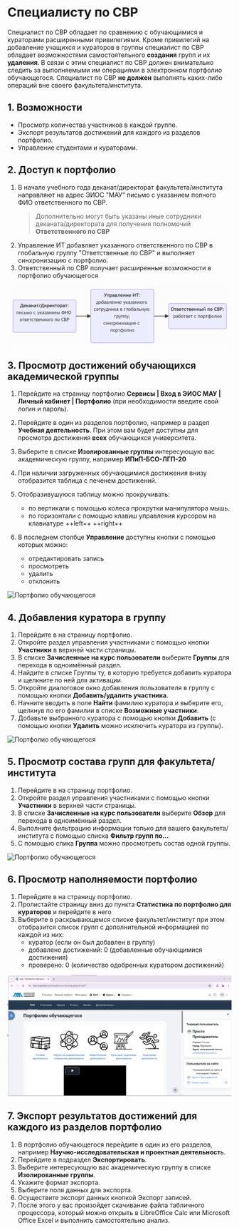 # Специалисту по СВР

Специалист по СВР обладает по сравнению с обучающимися и кураторами расширенными привилегиями. Кроме привилегий на добавление учащихся и кураторов в группы специалист по СВР обладает возможностями самостоятельного **создания** групп и их **удаления**. В связи с этим специалист по СВР должен внимательно следить за выполняемыми им операциями в электронном портфолио обучающегося. Специалист по СВР **не должен** выполнять каких-либо операций вне своего факультета/института.

## 1. Возможности
- Просмотр количества участников в каждой группе.
- Экспорт результатов достижений для каждого из разделов портфолио.
- Управление студентами и кураторами.

## 2. Доступ к портфолио

1. В начале учебного года деканат/директорат факультета/института направляют на адрес ЭИОС "МАУ" письмо с указанием полного ФИО ответственного по СВР.
   >Дополнительно могут быть указаны иные сотрудники деканата/директората для получения полномочий **Ответственного по СВР**  
2. Управление ИТ добавляет указанного ответственного по СВР в глобальную группу "Ответственные по СВР" и выполняет синхронизацию с портфолио.
3. Ответственный по СВР получает расширенные возможности в портфолио обучающегося


![img_8.png](img_8.png)

[//]: # (```mermaid)

[//]: # (flowchart LR)

[//]: # (    dean&#40;"`**Деканат/Директорат**:)

[//]: # (    письмо с указанием ФИО ответственного по СВР`"&#41;)

[//]: # (    )
[//]: # (    dep_it&#40;"`**Управление ИТ**:)

[//]: # (      добавление указанного сотрудника в глобальную группу,)

[//]: # (      синхронизация с портфолио`"&#41;)

[//]: # (      )
[//]: # (    teacher_svr&#40;"`**Ответственный по СВР**: )

[//]: # (        работает с портфолио`"&#41;)

[//]: # (    )
[//]: # (    dean-->dep_it)

[//]: # (    dep_it-->teacher_svr)

[//]: # (```)

## 3. Просмотр достижений обучающихся академической группы

1. Перейдите на страницу портфолио **Сервисы | Вход в ЭИОС МАУ | Личный кабинет | Портфолио** (при необходимости введите свой логин и пароль).
2. Перейдите в один из разделов портфолио, например в раздел **Учебная деятельность**. При этом вам будет доступны для просмотра достижения **всех** обучающихся университета.
3. Выберите в списке **Изолированные группы** интересующую вас академическую группу, например **ИПиП-БСО-ЛГП-20**
4. При наличии загруженных обучающимися достижения внизу отобразится таблица с печенем достижений.
5. Отобразивушуюся таблицу можно прокручивать:
      - по вертикали с помощью колеса прокрутки манипулятора мышь.
      - по горизонтали с помощью клавиш управления курсором на клавиатуре ++left++ ++right++

6. В последнем столбце **Управление** доступны кнопки с помощью которых можно:
      - отредактировать запись
      - просмотреть 
      - удалить
      - отклонить

![Портфолио обучающегося](gif/teacher-svr-00.gif)

## 4. Добавления куратора в группу
1. Перейдите в на страницу портфолио.
2. Откройте раздел управления участниками с помощью кнопки **Участники** в верхней части страницы.
3. В списке **Зачисленные на курс пользователи** выберите **Группы** для перехода в одноимённый раздел.
4. Найдите в списке Группы ту, в которую требуется добавить куратора  и щелкните по ней для активации.
5. Откройте диалоговое окно добавления пользователя в группу с помощью кнопки **Добавить/удалить участника**.
6. Начните вводить в поле **Найти** фамилию куратора и выберите его, щелкнув по его фамилии в списке **Возможные участники**.
7. Добавьте выбранного куратора с помощью кнопки **Добавить** (с помощью кнопки **Удалить** можно исключить куратора из группы). 

![Портфолио обучающегося](gif/teacher-svr-add_curator.gif)

## 5. Просмотр состава групп для факультета/института
1. Перейдите в на страницу портфолио.
2. Откройте раздел управления участниками с помощью кнопки **Участники** в верхней части страницы.
2. В списке **Зачисленные на курс пользователи** выберите **Обзор** для перехода в одноимённый раздел.
3. Выполните фильтрацию информации только для вашего факультета/института с помощью списка **Фильтр групп по...**
4. С помощью спика **Группа** можно просмотреть состав одной группы. 

![Портфолио обучающегося](gif/teacher-svr-view-groups.gif)

## 6. Просмотр наполняемости портфолио
1. Перейдите в на страницу портфолио.
2. Пролистайте страницу вниз до пункта **Статистика по портфолио для кураторов** и перейдите в него
3. Выберите в раскрывающемся списке факультет/институт при этом отобразится список групп с дополнительной информацией по каждой из них:
      - куратор (если он был добавлен в группу)
      - добавлено достижений: 0 (добавленные обучающимися достижения)
      - проверено: 0 (количество одобренных куратором достижений)

![Портфолио обучающегося](gif/teacher-svr-add_check_portfolio.gif)

## 7. Экспорт результатов достижений для каждого из разделов портфолио
1. В портфолио обучающегося перейдите в один из его разделов, например **Научно-исследовательская и проектная деятельност**ь.
2. Перейдите в подраздел **Экспортировать**.
3. Выберите интересующую вас академическую группу в списке **Изолированные группы**.
4. Укажите формат экспорта.
5. Выберите поля данных для экспорта.
6. Осуществите экспорт данных кнопкой Экспорт записей.
7. После этого у вас произойдет скачивание файла табличного процессора, который можно открыть в LibreOffice Calc или Microsoft Office Excel и выполнить самостоятельно анализ.
